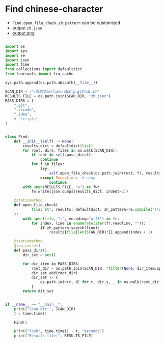 
# Find chinese-character

- `Find.open_file_check.zh_pattern` can be customized
- output `zh.json`
- [output.png](http://m.qpic.cn/psc?/V52HCgKy0b7Yhv1a5Lcc2Cuwq53oINm3/ruAMsa53pVQWN7FLK88i5sQRKXyjssey5bD0sGgNn76ogLYakfOhyO2XOx4OqsgDnr4xYowKZhPpWgic3vp7t5cuLM3uktjk2DagtcUwP*A!/b&bo=GgSdAgAAAAADB6M!&rf=viewer_4)

```python

import os
import sys
import re
import json
import time
from collections import defaultdict
from functools import lru_cache

sys.path.append(os.path.abspath(__file__))

SCAN_DIR = r"/我的笔记/linx-zhang.github.io"
RESULTS_FILE = os.path.join(SCAN_DIR, "zh.json")
PASS_DIRS = [
    ".git",
    ".vscode",
    ".idea",
    # "scripts",
]


class Find:
    def __init__(self) -> None:
        results_dict = defaultdict(list)
        for root, dirs, files in os.walk(SCAN_DIR):
            if root in self.pass_dirs():
                continue
            for f in files:
                try:
                    self.open_file_check(os.path.join(root, f), results_dict)
                except Exception:  # noqa
                    continue
        with open(RESULTS_FILE, "w") as fw:
            fw.write(json.dumps(results_dict, indent=2))

    @staticmethod
    def open_file_check(
            file: str, results: defaultdict, zh_pattern=re.compile("[\u4e00-\u9fa5]+")
    ):
        with open(file, "r", encoding="utf8") as fr:
            for index, line in enumerate(iter(fr.readline, "")):
                if zh_pattern.search(line):
                    results[file[len(SCAN_DIR):]].append(index + 1)

    @staticmethod
    @lru_cache()
    def pass_dirs():
        dir_set = set()

        for dir_item in PASS_DIRS:
            root_dir = os.path.join(SCAN_DIR, *filter(None, dir_item.split("/")))
            dir_set.add(root_dir)
            dir_set |= {
                os.path.join(r, d) for r, dir_s, _ in os.walk(root_dir) for d in dir_s
            }
        return dir_set


if __name__ == "__main__":
    print("Scan dir:", SCAN_DIR)
    t = time.time()

    Find()

    print("Took", time.time() - t, "seconds")
    print("Results file:", RESULTS_FILE)

```